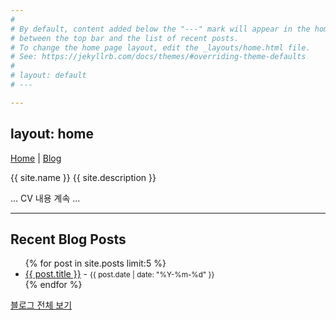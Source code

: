 ```yaml
---
#
# By default, content added below the "---" mark will appear in the home page
# between the top bar and the list of recent posts.
# To change the home page layout, edit the _layouts/home.html file.
# See: https://jekyllrb.com/docs/themes/#overriding-theme-defaults
#
# layout: default
# ---

---
```

layout: home
---

[Home](/) | [Blog](/blog/)

{{ site.name }}
{{ site.description }}

... CV 내용 계속 ...

---

## Recent Blog Posts

<ul>
  {% for post in site.posts limit:5 %}
    <li>
      <a href="{{ post.url }}">{{ post.title }}</a> - <small>{{ post.date | date: "%Y-%m-%d" }}</small>
    </li>
  {% endfor %}
</ul>

[블로그 전체 보기](/blog/)